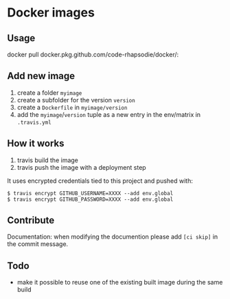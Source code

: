 # Docker images

## Usage

docker pull docker.pkg.github.com/code-rhapsodie/docker/<IMAGE>:<VERSION>

## Add new image

1) create a folder `myimage`
2) create a subfolder for the version `version`
3) create a `Dockerfile` in `myimage/version`
4) add the `myimage`/`version` tuple as a new entry in the env/matrix in `.travis.yml`

## How it works

1) travis build the image
2) travis push the image with a deployment step

It uses encrypted credentials tied to this project and pushed with:

```
$ travis encrypt GITHUB_USERNAME=XXXX --add env.global
$ travis encrypt GITHUB_PASSWORD=XXXX --add env.global
```

## Contribute

Documentation: when modifying the documention please add `[ci skip]` in the commit message.

## Todo

- make it possible to reuse one of the existing built image during the same build